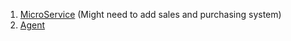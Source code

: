 1. [MicroService](obsidian://open?vault=Norte%20Development&file=A.B.M.P%2FStock%20Control%20Service%2FMicroService) (Might need to add sales and purchasing system)
2. [Agent](obsidian://open?vault=Norte%20Development&file=A.B.M.P%2FStock%20Control%20Service%2FAgent)
